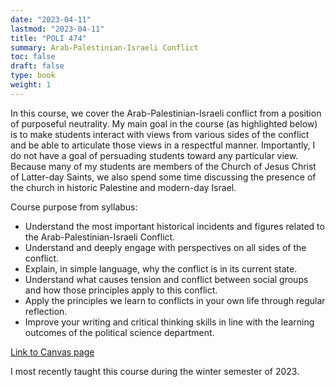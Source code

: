 ```yaml
---
date: "2023-04-11"
lastmod: "2023-04-11"
title: "POLI 474"
summary: Arab-Palestinian-Israeli Conflict
toc: false
draft: false
type: book
weight: 1
---
```


In this course, we cover the Arab-Palestinian-Israeli conflict from a position of purposeful neutrality. My main goal in the course (as highlighted below) is to make students interact with views from various sides of the conflict and be able to articulate those views in a respectful manner. Importantly, I do not have a goal of persuading students toward any particular view. Because many of my students are members of the Church of Jesus Christ of Latter-day Saints, we also spend some time discussing the presence of the church in historic Palestine and modern-day Israel.

Course purpose from syllabus:

- Understand the most important historical incidents and figures related to the Arab-Palestinian-Israeli Conflict.
- Understand and deeply engage with perspectives on all sides of the conflict.
- Explain, in simple language, why the conflict is in its current state.
- Understand what causes tension and conflict between social groups and how those principles apply to this conflict.
- Apply the principles we learn to conflicts in your own life through regular reflection.
- Improve your writing and critical thinking skills in line with the learning outcomes of the political science department.

[Link to Canvas page](https://byu.instructure.com/courses/20434)

I most recently taught this course during the winter semester of 2023.
